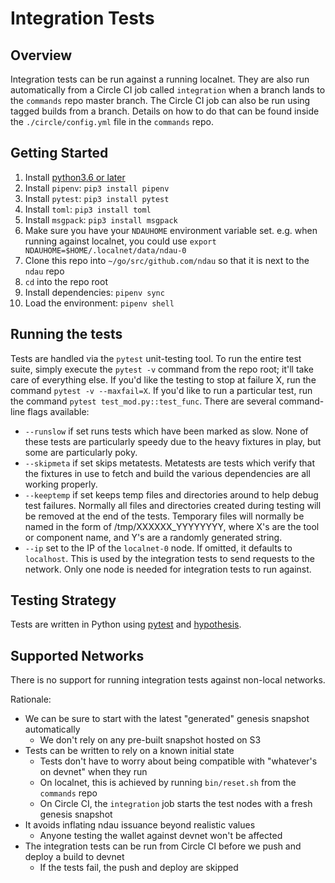 # Integration Tests

## Overview

Integration tests can be run against a running localnet.  They are also run automatically from a Circle CI job called `integration` when a branch lands to the `commands` repo master branch.  The Circle CI job can also be run using tagged builds from a branch.  Details on how to do that can be found inside the `./circle/config.yml` file in the `commands` repo.

## Getting Started

1. Install [python3.6 or later](https://www.python.org/downloads/)
1. Install `pipenv`: `pip3 install pipenv`
1. Install `pytest`: `pip3 install pytest`
1. Install `toml`: `pip3 install toml`
1. Install `msgpack`: `pip3 install msgpack`
1. Make sure you have your `NDAUHOME` environment variable set.  e.g. when running against localnet, you could use `export NDAUHOME=$HOME/.localnet/data/ndau-0`
1. Clone this repo into `~/go/src/github.com/ndau` so that it is next to the `ndau` repo
1. `cd` into the repo root
1. Install dependencies: `pipenv sync`
1. Load the environment: `pipenv shell`

## Running the tests

Tests are handled via the `pytest` unit-testing tool. To run the entire test suite, simply execute the `pytest -v` command from the repo root; it'll take care of everything else. If you'd like the testing to stop at failure X, run the command `pytest -v --maxfail=X`.  If you'd like to run a particular test, run the command `pytest test_mod.py::test_func`.  There are several command-line flags available:

- `--runslow` if set runs tests which have been marked as slow. None of these tests are particularly speedy due to the heavy fixtures in play, but some are particularly poky.
- `--skipmeta` if set skips metatests. Metatests are tests which verify that the fixtures in use to fetch and build the various dependencies are all working properly.
- `--keeptemp` if set keeps temp files and directories around to help debug test failures.  Normally all files and directories created during testing will be removed at the end of the tests.  Temporary files will normally be named in the form of /tmp/XXXXXX_YYYYYYYY, where X's are the tool or component name, and Y's are a randomly generated string.
- `--ip` set to the IP of the `localnet-0` node.  If omitted, it defaults to `localhost`.  This is used by the integration tests to send requests to the network.  Only one node is needed for integration tests to run against.

## Testing Strategy

Tests are written in Python using [pytest](https://docs.pytest.org/en/latest/) and [hypothesis](https://hypothesis.readthedocs.io/en/latest/).

## Supported Networks

There is no support for running integration tests against non-local networks.

Rationale:

* We can be sure to start with the latest "generated" genesis snapshot automatically
    - We don't rely on any pre-built snapshot hosted on S3
* Tests can be written to rely on a known initial state
    - Tests don't have to worry about being compatible with "whatever's on devnet" when they run
    - On localnet, this is achieved by running `bin/reset.sh` from the `commands` repo
    - On Circle CI, the `integration` job starts the test nodes with a fresh genesis snapshot
* It avoids inflating ndau issuance beyond realistic values
    - Anyone testing the wallet against devnet won't be affected
* The integration tests can be run from Circle CI before we push and deploy a build to devnet
    - If the tests fail, the push and deploy are skipped
